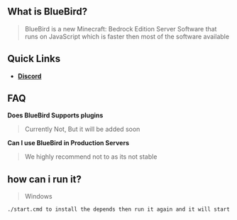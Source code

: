 ## What is BlueBird?

> BlueBird is a new Minecraft: Bedrock Edition Server Software that runs on JavaScript which is faster then most of the software available

## Quick Links

* __[Discord](https://discord.gg/KQCYsxAD2b)__

## FAQ
**Does BlueBird Supports plugins**
> Currently Not, But it will be added soon

**Can I use BlueBird in Production Servers**
> We highly recommend not to as its not stable

## how can i run it?

>Windows
```
./start.cmd to install the depends then run it again and it will start
```
